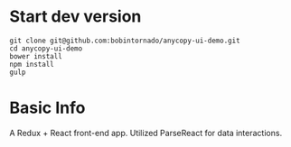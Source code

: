 # Start dev version

```
git clone git@github.com:bobintornado/anycopy-ui-demo.git
cd anycopy-ui-demo
bower install
npm install
gulp
```

# Basic Info

A Redux + React front-end app. Utilized ParseReact for data interactions.